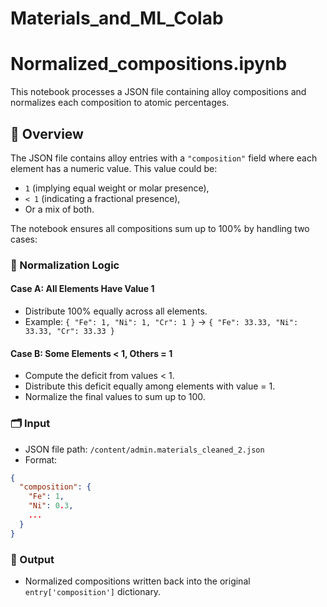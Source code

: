 # Materials_and_ML_Colab

# Normalized_compositions.ipynb

This notebook processes a JSON file containing alloy compositions and normalizes each composition to atomic percentages.

## 📄 Overview

The JSON file contains alloy entries with a `"composition"` field where each element has a numeric value. This value could be:

* `1` (implying equal weight or molar presence),
* `< 1` (indicating a fractional presence),
* Or a mix of both.

The notebook ensures all compositions sum up to 100% by handling two cases:

### 🔧 Normalization Logic

#### **Case A: All Elements Have Value 1**

* Distribute 100% equally across all elements.
* Example: `{ "Fe": 1, "Ni": 1, "Cr": 1 }` → `{ "Fe": 33.33, "Ni": 33.33, "Cr": 33.33 }`

#### **Case B: Some Elements < 1, Others = 1**

* Compute the deficit from values < 1.
* Distribute this deficit equally among elements with value = 1.
* Normalize the final values to sum up to 100.

### 🗂️ Input

* JSON file path: `/content/admin.materials_cleaned_2.json`
* Format:

```json
{
  "composition": {
    "Fe": 1,
    "Ni": 0.3,
    ...
  }
}
```

### 💾 Output

* Normalized compositions written back into the original `entry['composition']` dictionary.
